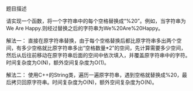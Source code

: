题目描述

请实现一个函数，将一个字符串中的每个空格替换成“%20”。例如，当字符串为We Are Happy.则经过替换之后的字符串为We%20Are%20Happy。

解法一：
直接在原字符串替换，由于每个空格替换后都比原字符串多出两个空间，有多少空格就比原字符串多出“空格数量*2”的空间，先计算需要多少空间，然后从后往前移动在原字符串后面的空间中依次填入，并覆盖原字符串中的字符。时间复杂度为O(N)，额外空间复杂度为O(1)。

解法二：
使用C++的String类，遍历一遍原字符串，遇到空格就替换成%20，最后拷贝回原字符串。时间复杂度为O(N)，额外空间复杂度为O(N)。
